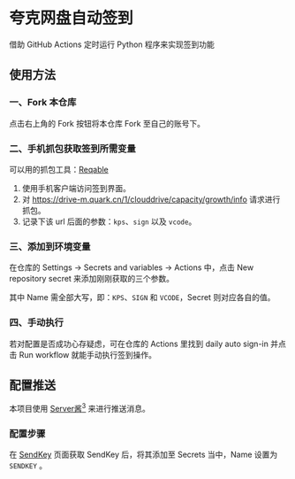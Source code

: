 # 夸克网盘自动签到

借助 GitHub Actions 定时运行 Python 程序来实现签到功能



## 使用方法

### 一、Fork 本仓库

点击右上角的 Fork 按钮将本仓库 Fork 至自己的账号下。



### 二、手机抓包获取签到所需变量

可以用的抓包工具：[Reqable](https://reqable.com/zh-CN/) 

1. 使用手机客户端访问签到界面。
2. 对 https://drive-m.quark.cn/1/clouddrive/capacity/growth/info 请求进行抓包。
3. 记录下该 url 后面的参数：`kps`、`sign` 以及 `vcode`。



### 三、添加到环境变量

在仓库的 Settings → Secrets and variables → Actions 中，点击 New repository secret 来添加刚刚获取的三个参数。

其中 Name 需全部大写，即：`KPS`、`SIGN` 和 `VCODE`，Secret 则对应各自的值。



### 四、手动执行

若对配置是否成功心存疑虑，可在仓库的 Actions 里找到 daily auto sign-in 并点击 Run workflow 就能手动执行签到操作。



## 配置推送

本项目使用 [Server酱<sup>3</sup>](https://sc3.ft07.com/) 来进行推送消息。



### 配置步骤

在 [SendKey](https://sc3.ft07.com/sendkey) 页面获取 SendKey 后，将其添加至 Secrets 当中，Name 设置为 `SENDKEY` 。


